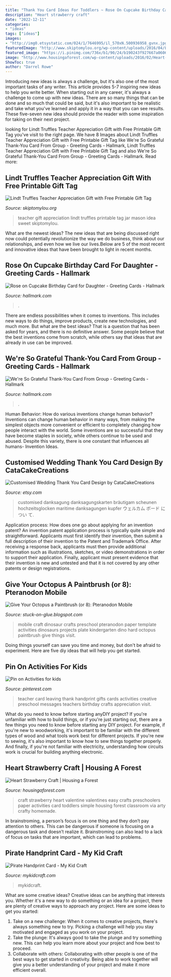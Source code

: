 ```yaml
---
title: "Thank You Card Ideas For Toddlers ~ Rose On Cupcake Birthday Card For Daughter"
description: "Heart strawberry craft"
date: "2022-12-11"
categories:
- "ideas"
tags: ["ideas"]
images:
- "http://img0.etsystatic.com/024/1/7646995/il_570xN.500936958_gvnx.jpg"
featuredImage: "http://www.skiptomylou.org/wp-content/uploads/2016/04/Lindt-Truffles-Teacher-Appreciation-Gift.jpg"
featured_image: "https://i.pinimg.com/736x/b1/90/24/b190243f927667a06063db3710ece624--card-for-teacher-creative-ideas.jpg"
image: "http://www.housingaforest.com/wp-content/uploads/2016/02/Heart-Strawberry-Craft-Valentines-Craft-for-Kids-5.jpg"
ShowToc: true
author: "Darrel Rowe"
---
```



Introducing new ideas is always a challenge, but it's also one of the most important tasks of any writer. This article provides 5-7 inspiring new ideas to help you write better.
When starting out in any career, it's always a challenge to come up with new ideas. There are so many things that can be done and so much that could be said, but it's also important to be realistic and take what you've learned and apply it in a way that you can see results. These five-seven new idea should provide the reader with some inspiration for taking on their next project.

	

		
looking for Lindt Truffles Teacher Appreciation Gift with Free Printable Gift Tag you've visit to the right page. We have 8 Images about Lindt Truffles Teacher Appreciation Gift with Free Printable Gift Tag like We&#039;re So Grateful Thank-You Card From Group - Greeting Cards - Hallmark, Lindt Truffles Teacher Appreciation Gift with Free Printable Gift Tag and also We&#039;re So Grateful Thank-You Card From Group - Greeting Cards - Hallmark. Read more:
		
    
## Lindt Truffles Teacher Appreciation Gift With Free Printable Gift Tag

<img loading=lazy src="http://www.skiptomylou.org/wp-content/uploads/2016/04/Lindt-Truffles-Teacher-Appreciation-Gift.jpg" onerror="this.onerror=null;this.src='https://tse4.mm.bing.net/th?id=OIP.Txv5BxXQWAQRxmNqct1cqQHaLH&amp;pid=15.1';" alt="Lindt Truffles Teacher Appreciation Gift with Free Printable Gift Tag">

_Source: skiptomylou.org_

>teacher gift appreciation lindt truffles printable tag jar mason idea sweet skiptomylou. 

	

What are the newest ideas?
The new ideas that are being discussed right now could potentially revolutionize the way we do business, think about our relationships, and even how we live our lives.Below are 5 of the most recent and innovative ideas that have been brought to light in recent months.

    
## Rose On Cupcake Birthday Card For Daughter - Greeting Cards - Hallmark

<img loading=lazy src="https://www.hallmark.com/dw/image/v2/AALB_PRD/on/demandware.static/-/Sites-hallmark-master/default/dw721669dc/images/finished-goods/Rose-on-Cupcake-Birthday-Card-for-Daughter-root-389LGE2004_PV.1.LGE2004.jpg_Source_Image.jpg" onerror="this.onerror=null;this.src='https://tse4.mm.bing.net/th?id=OIP.t-sU0N2LeHrrhrkSAXlMNgHaKz&amp;pid=15.1';" alt="Rose on Cupcake Birthday Card for Daughter - Greeting Cards - Hallmark">

_Source: hallmark.com_

>. 

	

There are endless possibilities when it comes to inventions. This includes new ways to do things, improve products, create new technologies, and much more. But what are the best ideas? That is a question that has been asked for years, and there is no definitive answer. Some people believe that the best inventions come from scratch, while others say that ideas that are already in use can be improved.

    
## We&#039;re So Grateful Thank-You Card From Group - Greeting Cards - Hallmark

<img loading=lazy src="https://www.hallmark.com/dw/image/v2/AALB_PRD/on/demandware.static/-/Sites-hallmark-master/default/dw6600c0d9/images/finished-goods/Were-Grateful-Thank-You-Card-From-Group_499T2082_04.jpg?sw=1200&amp;sh=1200&amp;sm=fit" onerror="this.onerror=null;this.src='https://tse1.mm.bing.net/th?id=OIP.xhhQE65aaMJQ9t8HY5pAfQHaHa&amp;pid=15.1';" alt="We&#039;re So Grateful Thank-You Card From Group - Greeting Cards - Hallmark">

_Source: hallmark.com_

>. 

	

Human Behavior: How do various inventions change human behavior?
Inventions can change human behavior in many ways, from making the simplest objects more convenient or efficient to completely changing how people interact with the world. Some inventions are so successful that they have become staples in society, while others continue to be used and abused. Despite this variety, there is one constant that influences all humans- Invention Ideas.

    
## Customised Wedding Thank You Card Design By CataCakeCreations

<img loading=lazy src="http://img0.etsystatic.com/024/1/7646995/il_570xN.500936958_gvnx.jpg" onerror="this.onerror=null;this.src='https://tse1.mm.bing.net/th?id=OIP.-XE24wGmASCIW2EiXz6zgwHaKR&amp;pid=15.1';" alt="Customised Wedding Thank You Card Design by CataCakeCreations">

_Source: etsy.com_

>customised danksagung danksagungskarten bräutigam scheunen hochzeitsglocken maritime danksagungen kupfer ウェルカム ボード に つい て. 

	

Application process: How does one go about applying for an invention patent?
An invention patent application process is typically quite simple and straightforward. Applicants must first identify their invention, then submit a full description of their invention to the Patent and Trademark Office. After receiving a response back, applicants must then provide additional information such as illustrations, sketches, or video demonstrations in order to support their application. Finally, applicant must present evidence that their invention is new and untested and that it is not covered by any other patents or design registrations.

    
## Give Your Octopus A Paintbrush (or 8): Pteranodon Mobile

<img loading=lazy src="http://4.bp.blogspot.com/-HpJvV3EVPmo/TYquNXumrmI/AAAAAAAAEks/l4gj_oS_t6s/s1600/mobile%2B017.JPG" onerror="this.onerror=null;this.src='https://tse2.mm.bing.net/th?id=OIP.UsgrkAWVCby99p5iKEXGcAHaLH&amp;pid=15.1';" alt="Give Your Octopus a Paintbrush (or 8): Pteranodon Mobile">

_Source: stuck-on-glue.blogspot.com_

>mobile craft dinosaur crafts preschool pteranodon paper template activities dinosaurs projects plate kindergarten dino hard octopus paintbrush give things visit. 

	

Doing things yourself can save you time and money, but don't be afraid to experiment. Here are five diy ideas that will help you get started.

    
## Pin On Activities For Kids

<img loading=lazy src="https://i.pinimg.com/736x/b1/90/24/b190243f927667a06063db3710ece624--card-for-teacher-creative-ideas.jpg" onerror="this.onerror=null;this.src='https://tse1.mm.bing.net/th?id=OIP.QuphVMnrL7rM-CZz0GeRDgHaJ3&amp;pid=15.1';" alt="Pin on Activities for kids">

_Source: pinterest.com_

>teacher card leaving thank handprint gifts cards activities creative preschool messages teachers birthday crafts appreciation visit. 

	

What do you need to know before starting anyDIY project?
If you're unfamiliar with how to build things, or if you're just starting out, there are a few things you need to know before starting any DIY project. For example, if you're new to woodworking, it's important to be familiar with the different types of wood and what tools work best for different projects. If you're new to sewing, it's also important to know how to sew things together properly. And finally, if you're not familiar with electricity, understanding how circuits work is crucial for building anything electronic.

    
## Heart Strawberry Craft | Housing A Forest

<img loading=lazy src="http://www.housingaforest.com/wp-content/uploads/2016/02/Heart-Strawberry-Craft-Valentines-Craft-for-Kids-5.jpg" onerror="this.onerror=null;this.src='https://tse2.mm.bing.net/th?id=OIP.S8P5A1cOO6a6Dn_8i9sYKwHaLH&amp;pid=15.1';" alt="Heart Strawberry Craft | Housing a Forest">

_Source: housingaforest.com_

>craft strawberry heart valentine valentines easy crafts preschoolers paper activities card toddlers simple housing forest classroom via arty crafty homemade. 

	

In brainstroming, a person’s focus is on one thing and they don’t pay attention to others. This can be dangerous if someone is focusing on a dangerous task and doesn’t realize it. Brainstroming can also lead to a lack of focus on tasks that are important, which can lead to problems.

    
## Pirate Handprint Card - My Kid Craft

<img loading=lazy src="https://mykidcraft.com/images/pirate3697454612.jpg" onerror="this.onerror=null;this.src='https://tse3.mm.bing.net/th?id=OIP.ZVTfQgoQ_zZdO9yhT9zHGgHaJ4&amp;pid=15.1';" alt="Pirate Handprint Card - My Kid Craft">

_Source: mykidcraft.com_

>mykidcraft. 

	

What are some creative ideas?
Creative ideas can be anything that interests you. Whether it's a new way to do something or an idea for a project, there are plenty of creative ways to approach any project. Here are some ideas to get you started: 
1. Take on a new challenge: When it comes to creative projects, there's always something new to try. Picking a challenge will help you stay motivated and engaged as you work on your project. 
2. Take the plunge: It's always good to take the plunge and try something new. This can help you learn more about your project and how best to proceed. 
3. Collaborate with others: Collaborating with other people is one of the best ways to get started in creativity. Being able to work together will give you a better understanding of your project and make it more efficient overall.

